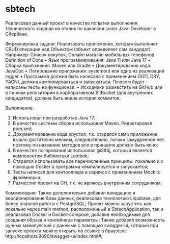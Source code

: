 # sbtech

Реализовал данный проект в качестве попытки выполнения технического задания на отклик по вакансии junior Java-Developer в Сбербанк.

Формулировка задачи: 
Реализовать приложение, которая выполняет CRUD операции над Объектом (объект определяет сам кандидат).
Например: Список покупок, Онлайн магазин мобильных телефонов  
Definition of Done
•         Язык программирования: Java 11 или Java 17
•         Сборка приложения: Maven или Gradle
•         Документирования кода: JavaDoc
•         Логирование приложения: systemout или одно из реализаций logger
•         Программа должна быть написана с применением ООП, DRY, YAGNI, должна компилироваться и запускаться. Плюсом будет - написаны тесты на функционал. 
•         Исходники разместить на GitHub или в личном репозитории в корпоративном BitBucket (для внутренних кандидатов), должна быть видна история коммитов.

Выполнение:
1) Использовал при разработке Java 17;
2) В качестве системы сборки использовал Maven. Редактировал pom.xml;
3) Документирование кода опустил, т.к. старался само приложение вышло достаточно мелким, следовательно, логики замудренной нет, поэтому по названию методов все в принципе должно быть ясно;
4) В качестве логирования использовал @Slf4j, который является компонентом библиотеки Lombok;
5) Старался использовать все перечисленные принципы, локально и с помощью Docker'а программа компилируется и запускается;
6) Тесты написал для контроллера и сервиса с применением Mockito фреймворка;
7) Разместил проект на GH, т.к. не являюсь внутренним сотрудником;

Комментарии:
Также дополнительно добавил валидацию и версионирование базы данных, реализовав технологию Liquibase, для более плавной работы с PostgreSQL;
Проект можно запустить как локально через main method, расположенный в SbtechApplication, так и реализовал Docker и Docker-compose, добавив необходимые для создания образа и контейнера параметры;
Также добавил возможность ручных манипуляций с данными с помощью swagger-ui, который при запуске проекта можно открыть по ссылке в браузере: http://localhost:9090/swagger-ui/index.html#;
